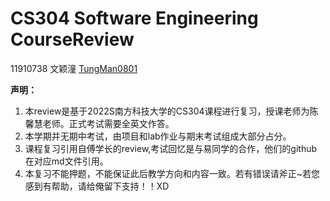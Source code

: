 # CS304 Software Engineering CourseReview

11910738 文颖潼 [TungMan0801](https://github.com/TungMan0801)

**声明：**

1. 本review是基于2022S南方科技大学的CS304课程进行复习，授课老师为陈馨慧老师。正式考试需要全英文作答。
2. 本学期并无期中考试，由项目和lab作业与期末考试组成大部分占分。
3. 课程复习引用自傅学长的review,考试回忆是与易同学的合作，他们的github在对应md文件引用。
4. 本复习不能押题，不能保证此后教学方向和内容一致。若有错误请斧正~若您感到有帮助，请给俺留下支持！！XD
